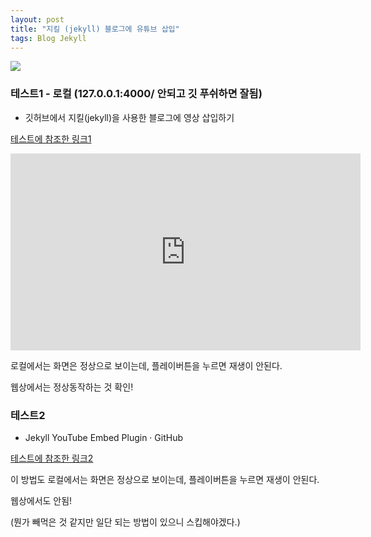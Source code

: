 ```yaml
---
layout: post
title: "지킬 (jekyll) 블로그에 유튜브 삽입"
tags: Blog Jekyll
---
```


![](https://cdn.pixabay.com/photo/2017/06/23/02/35/youtube-2433301_1280.png)


### 테스트1 - 로컬 (127.0.0.1:4000/ 안되고 깃 푸쉬하면 잘됨)


- 깃허브에서 지킬(jekyll)을 사용한 블로그에  영상 삽입하기

[테스트에 참조한 링크1](https://devlog.jwgo.kr/2018/04/16/how-to-insert-youtube-into-jekyll/)

<iframe width="560" height="315" src="https://www.youtube.com/embed/216_wkEgPg4" frameborder="0" allowfullscreen></iframe>

로컬에서는 화면은 정상으로 보이는데, 플레이버튼을 누르면 재생이 안된다.

웹상에서는 정상동작하는 것 확인!


### 테스트2


- Jekyll YouTube Embed Plugin · GitHub

[테스트에 참조한 링크2](https://gist.github.com/joelverhagen/1805814)

이 방법도 로컬에서는 화면은 정상으로 보이는데, 플레이버튼을 누르면 재생이 안된다.

웹상에서도 안됨!

(뭔가 빼먹은 것 같지만 일단 되는 방법이 있으니 스킵해야겠다.)
